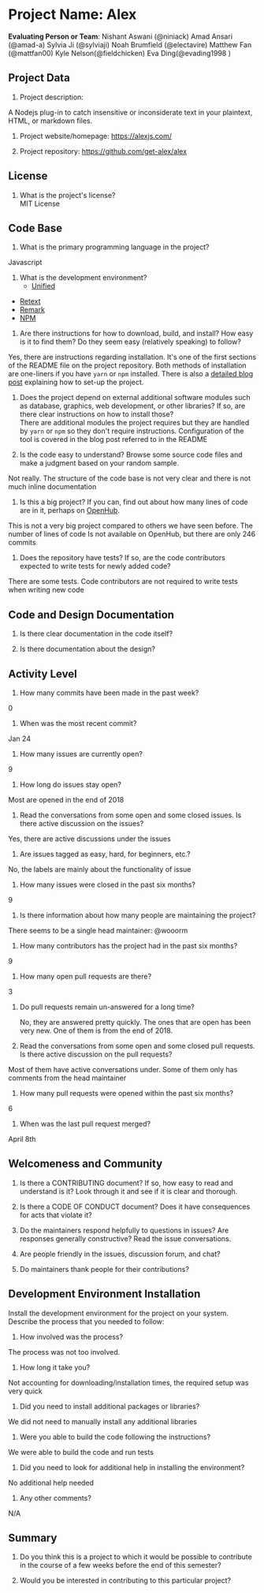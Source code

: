 # Project Name:  Alex  



**Evaluating Person or Team**:
Nishant Aswani (@niniack)
Amad Ansari (@amad-a)
Sylvia Ji (@sylviaji)
Noah Brumfield (@electavire)
Matthew Fan (@mattfan00)
Kyle Nelson(@fieldchicken)
Eva Ding(@evading1998 )

## Project Data

1. Project description: <br>

A Nodejs plug-in to catch insensitive or inconsiderate text in your plaintext, HTML, or markdown files.

1. Project website/homepage:  https://alexjs.com/

1. Project repository:  https://github.com/get-alex/alex


## License

1. What is the project's license? <br>
MIT License

## Code Base


1. What is the primary programming language in the project?

  Javascript

1. What is the development environment? <br>
	* [Unified](https://github.com/unifiedjs/unified)
  * [Retext](https://github.com/retextjs/retext)
  * [Remark](https://github.com/remarkjs/remark)
  * [NPM](https://www.npmjs.com/)

1. Are there instructions for how to download, build, and install? How easy is it
to find them? Do they seem easy (relatively speaking) to follow? <br>

  Yes, there are instructions regarding installation. It's one of the first sections of the README file on the project repository.
  Both methods of installation are one-liners if you have `yarn` or `npm` installed. There is also a [detailed blog post](https://dev.to/meeshkan/setting-up-the-alex-js-language-linter-in-your-project-3bpl) explaining how to set-up the project.


1. Does the project depend on external additional software modules such as
database,  graphics, web development, or other libraries? If so, are there clear instructions on how to install those? <br>
   There are additional modules the project requires but they are handled by `yarn` or `npm` so they don't require instructions. Configuration
   of the tool is covered in the blog post referred to in the README


1. Is the code easy to understand? Browse some source code files and make
a judgment based on your random sample. <br>

  Not really. The structure of the code base is not very clear and there is not much inline documentation

1. Is this a big project? If you can, find out about how many lines of code
are in it, perhaps on [OpenHub](https://www.openhub.net/). <br>

  This is not a very big project compared to others we have seen before. The number of lines of code Is not available on OpenHub, but there are only 246 commits

1. Does the repository have tests? If so, are the code contributors expected to write tests for newly added code? <br>

  There are some tests. Code contributors are not required to write tests when writing new code

## Code and Design Documentation
1. Is there clear documentation in the code itself? <br>

1. Is there documentation about the design?  <br>


## Activity Level


1. How many commits have been made in the past week? <br>

  0

1. When was the most recent commit? <br>

  Jan 24

1. How many issues are currently open? <br>

  9

1. How long do issues stay open? <br>

  Most are opened in the end of 2018

1. Read the conversations from some open and some closed issues. Is there active discussion on the issues? <br>

  Yes, there are active discussions under the issues


1. Are issues tagged as easy, hard, for beginners, etc.? <br>

  No, the labels are mainly about the functionality of issue

1. How many issues were closed in the past six months? <br>

  9

1. Is there information about how many people are maintaining the project? <br>

  There seems to be a single head maintainer: @wooorm

1. How many contributors has the project had in the past six months? <br>

  9

1. How many open pull requests are there? <br>

  3

1. Do pull requests remain un-answered for a long time? <br>

	No, they are answered pretty quickly. The ones that are open has been very new. One of them is from the end of 2018.

1. Read the conversations from some open and some closed pull requests.  Is there active discussion on the pull requests? <br>

  Most of them have active conversations under. Some of them only has comments from the head maintainer

1. How many pull requests were opened within the past six months? <br>

  6

1. When was the last  pull request  merged? <br>

  April 8th

## Welcomeness and Community

1. Is there a CONTRIBUTING document? If so, how easy to read and understand is it?
Look through it and see if it is clear and thorough. <br>

1. Is there a CODE OF CONDUCT document? Does it have consequences for acts that
violate it? <br>

1. Do the maintainers respond helpfully to questions in issues?
Are responses generally constructive? Read the issue conversations. <br>

1. Are people friendly in the issues, discussion forum, and chat? <br>

1. Do maintainers thank people for their contributions? <br>


## Development Environment Installation

Install the development environment for the project on your system.
Describe the process that you needed to follow:

1. How involved was the process? <br>

  The process was not too involved.

1. How long it take you? <br>

  Not accounting for downloading/installation times, the required setup was very quick

1. Did you need to install additional packages or libraries? <br>

  We did not need to manually install any additional libraries

1. Were you able to build the code following the instructions? <br>

  We were able to build the code and run tests

1. Did you need to look for additional help in installing the environment? <br>

  No additional help needed

1. Any other comments? <br>

  N/A


## Summary
1. Do you think  this is a project to which it would be possible to contribute
in the course of a few weeks before the end of this semester? <br>
	<!--
	Explain your position. Do NOT simply say 'yes or 'no'.
	-->

1. Would you be interested in contributing to this particular project? <br>
	<!--
	Explain why you would or would not be interested in contributing to this project. Do NOT simply say 'yes or 'no'.
	-->
